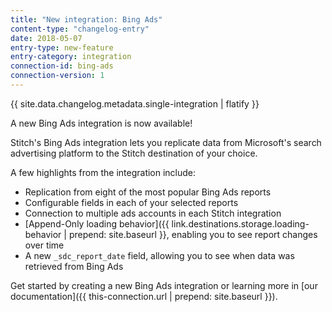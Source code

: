 ```yaml
---
title: "New integration: Bing Ads"
content-type: "changelog-entry"
date: 2018-05-07
entry-type: new-feature
entry-category: integration
connection-id: bing-ads
connection-version: 1
---
```

{{ site.data.changelog.metadata.single-integration | flatify }}

A new Bing Ads integration is now available!

Stitch's Bing Ads integration lets you replicate data from Microsoft's search advertising platform to the Stitch destination of your choice.

A few highlights from the integration include:

- Replication from eight of the most popular Bing Ads reports
- Configurable fields in each of your selected reports
- Connection to multiple ads accounts in each Stitch integration
- [Append-Only loading behavior]({{ link.destinations.storage.loading-behavior | prepend: site.baseurl }}, enabling you to see report changes over time
- A new `_sdc_report_date` field, allowing you to see when data was retrieved from Bing Ads 

Get started by creating a new Bing Ads integration or learning more in [our documentation]({{ this-connection.url | prepend: site.baseurl }}).